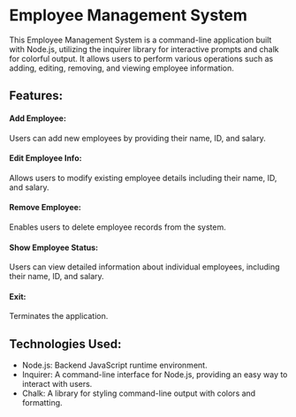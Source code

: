 
<h1>Employee Management System</h1>

This Employee Management System is a command-line application built with Node.js, utilizing the inquirer library for interactive prompts and chalk for colorful output. It allows users to perform various operations such as adding, editing, removing, and viewing employee information.

<h2>Features:</h2>

<h4> Add Employee:</h4> Users can add new employees by providing their name, ID, and salary.
<h4> Edit Employee Info:</h4> Allows users to modify existing employee details including their name, ID, and salary.
<h4> Remove Employee:</h4> Enables users to delete employee records from the system.
<h4> Show Employee Status:</h4> Users can view detailed information about individual employees, including their name, ID, and salary.
<h4> Exit:</h4> Terminates the application.


<h2>Technologies Used:</h2>
<ul>
   <li> Node.js: Backend JavaScript runtime environment. </li>
   <li> Inquirer: A command-line interface for Node.js, providing an easy way to interact with users. </li>
   <li> Chalk: A library for styling command-line output with colors and formatting. </li>
</ul>
